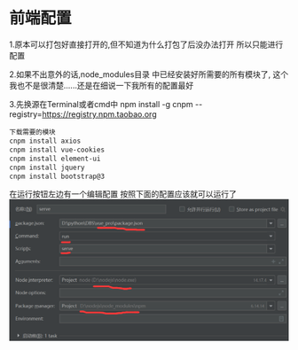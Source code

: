 # 前端配置

1.原本可以打包好直接打开的,但不知道为什么打包了后没办法打开
所以只能进行配置

2.如果不出意外的话,node_modules目录 中已经安装好所需要的所有模块了,
这个我也不是很清楚......还是在细说一下我所有的配置最好

3.先换源在Terminal或者cmd中
npm install -g cnpm --registry=https://registry.npm.taobao.org

    下载需要的模块
    cnpm install axios
    cnpm install vue-cookies
    cnpm install element-ui
    cnpm install jquery
    cnpm install bootstrap@3

在运行按钮左边有一个编辑配置
按照下面的配置应该就可以运行了
![Image text](./one.png)